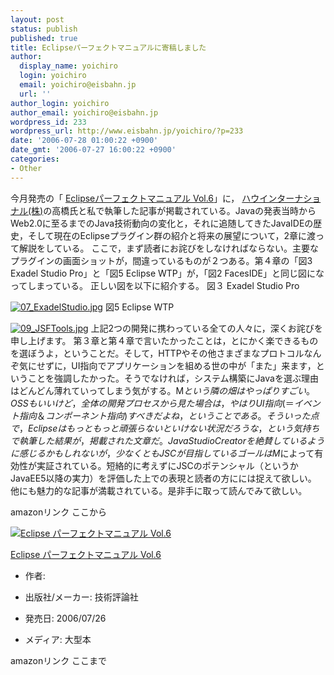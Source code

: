 ```yaml
---
layout: post
status: publish
published: true
title: Eclipseパーフェクトマニュアルに寄稿しました
author:
  display_name: yoichiro
  login: yoichiro
  email: yoichiro@eisbahn.jp
  url: ''
author_login: yoichiro
author_email: yoichiro@eisbahn.jp
wordpress_id: 233
wordpress_url: http://www.eisbahn.jp/yoichiro/?p=233
date: '2006-07-28 01:00:22 +0900'
date_gmt: '2006-07-27 16:00:22 +0900'
categories:
- Other
---
```


今月発売の「
[Eclipseパーフェクトマニュアル Vol.6](http://www.gihyo.co.jp/magazines/eclipse)」に，
[ハウインターナショナル(株)](http://www.haw.co.jp/)の高橋氏と私で執筆した記事が掲載されている。Javaの発表当時からWeb2.0に至るまでのJava技術動向の変化と，それに追随してきたJavaIDEの歴史，そして現在のEclipseプラグイン群の紹介と将来の展望について，2章に渡って解説をしている。
ここで，まず読者にお詫びをしなければならない。主要なプラグインの画面ショットが，間違っているものが２つある。第４章の「図3 Exadel Studio Pro」と「図5 Eclipse WTP」が，「図2 FacesIDE」と同じ図になってしまっている。
正しい図を以下に紹介する。
図３ Exadel Studio Pro

[![07_ExadelStudio.jpg](http://www.eisbahn.jp/yoichiro/images/07_ExadelStudio.jpg)](http://www.eisbahn.jp/yoichiro/images/07_ExadelStudio.jpg)
図5 Eclipse WTP

[![09_JSFTools.jpg](http://www.eisbahn.jp/yoichiro/images/09_JSFTools.jpg)](http://www.eisbahn.jp/yoichiro/images/09_JSFTools.jpg)
上記2つの開発に携わっている全ての人々に，深くお詫びを申し上げます。
第３章と第４章で言いたかったことは，とにかく楽できるものを選ぼうよ，ということだ。そして，HTTPやその他さまざまなプロトコルなんぞ気にせずに，UI指向でアプリケーションを組める世の中が「また」来ます，ということを強調したかった。そうでなければ，システム構築にJavaを選ぶ理由はどんどん薄れていってしまう気がする。M$という隣の畑はやっぱりすごい。OSSもいいけど，全体の開発プロセスから見た場合は，やはりUI指向(＝イベント指向＆コンポーネント指向)すべきだよね，ということである。そういった点で，Eclipseはもっともっと頑張らないといけない状況だろうな，という気持ちで執筆した結果が，掲載された文章だ。
Java Studio Creatorを絶賛しているように感じるかもしれないが，少なくともJSCが目指しているゴールはM$によって有効性が実証されている。短絡的に考えずにJSCのポテンシャル（というかJavaEE5以降の実力）を評価した上での表現と読者の方にには捉えて欲しい。
他にも魅力的な記事が満載されている。是非手に取って読んでみて欲しい。

amazonリンク ここから

[![Eclipse パーフェクトマニュアル Vol.6](http://images.amazon.com/images/P/4774128457.01._SCMZZZZZZZ_.jpg)](http://www.amazon.co.jp/exec/obidos/ASIN/4774128457/eclipseplugin-22/ref=nosim)

[Eclipse パーフェクトマニュアル Vol.6](http://www.amazon.co.jp/exec/obidos/ASIN/4774128457/eclipseplugin-22/ref=nosim)

* 作者:

* 出版社/メーカー: 技術評論社

* 発売日: 2006/07/26

* メディア: 大型本



amazonリンク ここまで
